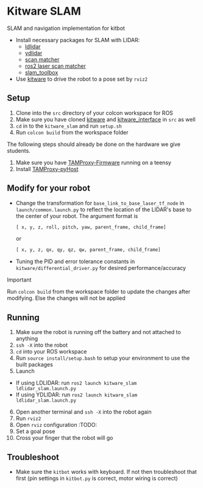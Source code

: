 # Kitware SLAM
SLAM and navigation implementation for kitbot
* Install necessary packages for SLAM with LIDAR:
  * [ldlidar](https://github.com/ldrobotSensorTeam/ldlidar_stl_ros2)
  * [ydlidar](https://github.com/YDLIDAR/ydlidar_ros2_driver/tree/humble)
  * [scan matcher](https://github.com/AlexKaravaev/csm)
  * [ros2 laser scan matcher](https://github.com/AlexKaravaev/ros2_laser_scan_matcher)
  * [slam_toolbox](https://github.com/SteveMacenski/slam_toolbox)
* Use [kitware](https://github.com/MASLAB/kitware) to drive the robot to a pose set by `rviz2`

## Setup
1. Clone into the `src` directory of your colcon workspace for ROS
2. Make sure you have cloned [kitware](https://github.com/MASLAB/kitware) and [kitware_interface](https://github.com/MASLAB/kitware_interface) in `src` as well
3. `cd` in to the `kitware_slam` and run `setup.sh`
4. Run `colcon build` from the workspace folder

The following steps should already be done on the hardware we give students.
1. Make sure you have [TAMProxy-Firmware](https://github.com/MASLAB/TAMProxy-Firmware) running on a teensy
2. Install [TAMProxy-pyHost](https://github.com/MASLAB/TAMProxy-pyHost)

## Modify for your robot
* Change the transformation for `base_link_to_base_laser_tf_node` in `launch/common.launch.py` to reflect the location of the LIDAR's base to the center of your robot. The argument format is
  ```python
  [ x, y, z, roll, pitch, yaw, parent_frame, child_frame]
  ```
  or
  ```python
  [ x, y, z, qx, qy, qz, qw, parent_frame, child_frame]
  ```
* Tuning the PID and error tolerance constants in `kitware/differential_driver.py` for desired performance/accuracy
> [!IMPORTANT]
> Run `colcon build` from the workspace folder to update the changes after modifying. Else the changes will not be applied

## Running
1. Make sure the robot is running off the battery and not attached to anything
2. `ssh -X` into the robot
3. `cd` into your ROS workspace
4. Run `source install/setup.bash` to setup your environment to use the built packages  
5. Launch  
  * If using LDLIDAR: run `ros2 launch kitware_slam ldlidar_slam.launch.py`
  * If using YDLIDAR: run `ros2 launch kitware_slam ldlidar_slam.launch.py`
6. Open another terminal and `ssh -X` into the robot again
7. Run `rviz2`
8. Open `rviz` configuration :TODO:
9. Set a goal pose
10. Cross your finger that the robot will go

## Troubleshoot
* Make sure the `kitbot` works with keyboard. If not then troubleshoot that first (pin settings in `kitbot.py` is correct, motor wiring is correct)
